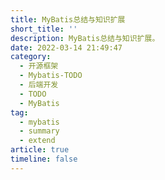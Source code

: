 ```yaml
---
title: MyBatis总结与知识扩展
short_title: ''
description: MyBatis总结与知识扩展。
date: 2022-03-14 21:49:47
category:
  - 开源框架
  - Mybatis-TODO
  - 后端开发
  - TODO
  - MyBatis
tag:
  - mybatis
  - summary
  - extend
article: true
timeline: false
---
```

